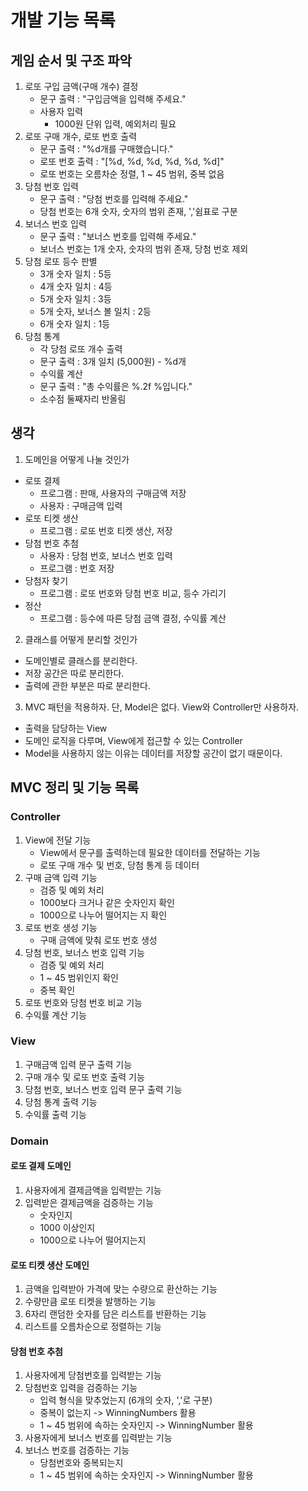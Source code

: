 # 개발 기능 목록

## 게임 순서 및 구조 파악

1. 로또 구입 금액(구매 개수) 결정
    - 문구 출력 : "구입금액을 입력해 주세요."
    - 사용자 입력
      - 1000원 단위 입력, 예외처리 필요
2. 로또 구매 개수, 로또 번호 출력
    - 문구 출력 : "%d개를 구매했습니다."
    - 로또 번호 출력 : "\[%d, %d, %d, %d, %d, %d\]"
    - 로또 번호는 오름차순 정렬, 1 ~ 45 범위, 중복 없음
3. 당첨 번호 입력
   - 문구 출력 : "당첨 번호를 입력해 주세요."
   - 당첨 번호는 6개 숫자, 숫자의 범위 존재, ','쉼표로 구분
4. 보너스 번호 입력
   - 문구 출력 : "보너스 번호를 입력해 주세요."
   - 보너스 번호는 1개 숫자, 숫자의 범위 존재, 당첨 번호 제외
5. 당첨 로또 등수 판별
    - 3개 숫자 일치 : 5등 
    - 4개 숫자 일치 : 4등
    - 5개 숫자 일치 : 3등
    - 5개 숫자, 보너스 볼 일치 : 2등
    - 6개 숫자 일치 : 1등
6. 당첨 통계
    - 각 당첨 로또 개수 출력
    - 문구 출력 : 3개 일치 (5,000원) - %d개
    - 수익률 계산
    - 문구 출력 : "총 수익률은 %.2f %입니다."
    - 소수점 둘째자리 반올림

## 생각

1. 도메인을 어떻게 나눌 것인가
- 로또 결제
  - 프로그램 : 판매, 사용자의 구매금액 저장
  - 사용자 : 구매금액 입력
- 로또 티켓 생산
  - 프로그램 : 로또 번호 티켓 생산, 저장
- 당첨 번호 추첨
  - 사용자 : 당첨 번호, 보너스 번호 입력
  - 프로그램 : 번호 저장
- 당첨자 찾기
  - 프로그램 : 로또 번호와 당첨 번호 비교, 등수 가리기
- 정산
  - 프로그램 : 등수에 따른 당첨 금액 결정, 수익률 계산
2. 클래스를 어떻게 분리할 것인가
- 도메인별로 클래스를 분리한다.
- 저장 공간은 따로 분리한다.
- 출력에 관한 부분은 따로 분리한다.
3. MVC 패턴을 적용하자. 단, Model은 없다. View와 Controller만 사용하자.
- 출력을 담당하는 View
- 도메인 로직을 다루며, View에게 접근할 수 있는 Controller
- Model을 사용하지 않는 이유는 데이터를 저장할 공간이 없기 때문이다.

## MVC 정리 및 기능 목록

### Controller
1. View에 전달 기능
   - View에서 문구를 출력하는데 필요한 데이터를 전달하는 기능
   - 로또 구매 개수 및 번호, 당첨 통계 등 데이터
2. 구매 금액 입력 기능
    - 검증 및 예외 처리
    - 1000보다 크거나 같은 숫자인지 확인
    - 1000으로 나누어 떨어지는 지 확인
3. 로또 번호 생성 기능
    - 구매 금액에 맞춰 로또 번호 생성
4. 당첨 번호, 보너스 번호 입력 기능
    - 검증 및 예외 처리
    - 1 ~ 45 범위인지 확인
    - 중복 확인
5. 로또 번호와 당첨 번호 비교 기능
6. 수익률 계산 기능

### View
1. 구매금액 입력 문구 출력 기능
2. 구매 개수 및 로또 번호 출력 기능
3. 당첨 번호, 보너스 번호 입력 문구 출력 기능
4. 당첨 통계 출력 기능
5. 수익률 출력 기능

### Domain
#### 로또 결제 도메인
1. 사용자에게 결제금액을 입력받는 기능
2. 입력받은 결제금액을 검증하는 기능
    - 숫자인지
    - 1000 이상인지
    - 1000으로 나누어 떨어지는지

#### 로또 티켓 생산 도메인
1. 금액을 입력받아 가격에 맞는 수량으로 환산하는 기능
2. 수량만큼 로또 티켓을 발행하는 기능
3. 6자리 랜덤한 숫자를 담은 리스트를 반환하는 기능
4. 리스트를 오름차순으로 정렬하는 기능

#### 당첨 번호 추첨
1. 사용자에게 당첨번호를 입력받는 기능
2. 당첨번호 입력을 검증하는 기능
   - 입력 형식을 맞추었는지 (6개의 숫자, ','로 구분)
   - 중복이 없는지 -> WinningNumbers 활용
   - 1 ~ 45 범위에 속하는 숫자인지 -> WinningNumber 활용
3. 사용자에게 보너스 번호를 입력받는 기능
4. 보너스 번호를 검증하는 기능
   - 당첨번호와 중복되는지
   - 1 ~ 45 범위에 속하는 숫자인지 -> WinningNumber 활용